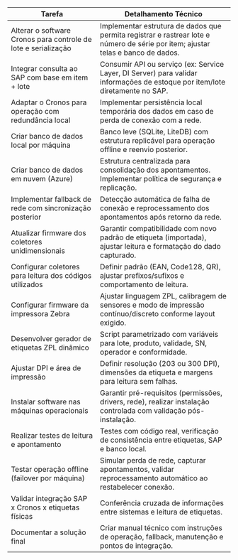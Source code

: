 | **Tarefa** | **Detalhamento Técnico** |
|-----------|---------------------------|
| Alterar o software Cronos para controle de lote e serialização | Implementar estrutura de dados que permita registrar e rastrear lote e número de série por item; ajustar telas e banco de dados. |
| Integrar consulta ao SAP com base em item + lote | Consumir API ou serviço (ex: Service Layer, DI Server) para validar informações de estoque por item/lote diretamente no SAP. |
| Adaptar o Cronos para operação com redundância local | Implementar persistência local temporária dos dados em caso de perda de conexão com a rede. |
| Criar banco de dados local por máquina | Banco leve (SQLite, LiteDB) com estrutura replicável para operação offline e reenvio posterior. |
| Criar banco de dados em nuvem (Azure) | Estrutura centralizada para consolidação dos apontamentos. Implementar política de segurança e replicação. |
| Implementar fallback de rede com sincronização posterior | Detecção automática de falha de conexão e reprocessamento dos apontamentos após retorno da rede. |
| Atualizar firmware dos coletores unidimensionais | Garantir compatibilidade com novo padrão de etiqueta (importada), ajustar leitura e formatação do dado capturado. |
| Configurar coletores para leitura dos códigos utilizados | Definir padrão (EAN, Code128, QR), ajustar prefixos/sufixos e comportamento de leitura. |
| Configurar firmware da impressora Zebra | Ajustar linguagem ZPL, calibragem de sensores e modo de impressão contínuo/discreto conforme layout exigido. |
| Desenvolver gerador de etiquetas ZPL dinâmico | Script parametrizado com variáveis para lote, produto, validade, SN, operador e conformidade. |
| Ajustar DPI e área de impressão | Definir resolução (203 ou 300 DPI), dimensões da etiqueta e margens para leitura sem falhas. |
| Instalar software nas máquinas operacionais | Garantir pré-requisitos (permissões, drivers, rede), realizar instalação controlada com validação pós-instalação. |
| Realizar testes de leitura e apontamento | Testes com código real, verificação de consistência entre etiquetas, SAP e banco local. |
| Testar operação offline (failover por máquina) | Simular perda de rede, capturar apontamentos, validar reprocessamento automático ao restabelecer conexão. |
| Validar integração SAP x Cronos x etiquetas físicas | Conferência cruzada de informações entre sistemas e leitura de etiquetas. |
| Documentar a solução final | Criar manual técnico com instruções de operação, fallback, manutenção e pontos de integração. |
